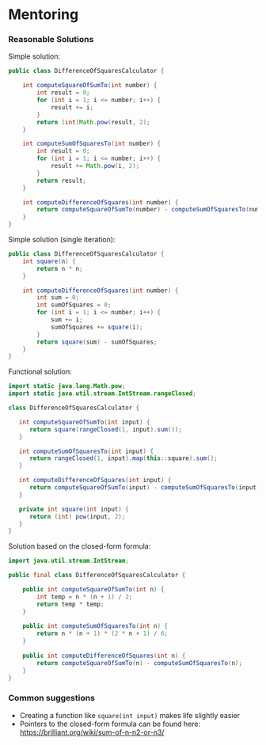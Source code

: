 # Mentoring

### Reasonable Solutions


Simple solution:

```java
public class DifferenceOfSquaresCalculator {

    int computeSquareOfSumTo(int number) {
        int result = 0;
        for (int i = 1; i <= number; i++) {
            result += i;
        }
        return (int)Math.pow(result, 2);
    }

    int computeSumOfSquaresTo(int number) {
        int result = 0;
        for (int i = 1; i <= number; i++) {
            result += Math.pow(i, 2);
        }
        return result;
    }

    int computeDifferenceOfSquares(int number) {
        return computeSquareOfSumTo(number) - computeSumOfSquaresTo(number);
    }
}
```

Simple solution (single iteration):
```java
public class DifferenceOfSquaresCalculator {
    int square(n) {
        return n * n;
    }

    int computeDifferenceOfSquares(int number) {
        int sum = 0;
        int sumOfSquares = 0;
        for (int i = 1; i <= number; i++) {
            sum += i;
            sumOfSquares += square(i);
        }
        return square(sum) - sumOfSquares;
    }
}
```

Functional solution:

```java
import static java.lang.Math.pow;
import static java.util.stream.IntStream.rangeClosed;

class DifferenceOfSquaresCalculator {

   int computeSquareOfSumTo(int input) {
      return square(rangeClosed(1, input).sum());
   }

   int computeSumOfSquaresTo(int input) {
      return rangeClosed(1, input).map(this::square).sum();
   }

   int computeDifferenceOfSquares(int input) {
      return computeSquareOfSumTo(input) - computeSumOfSquaresTo(input);
   }

   private int square(int input) {
      return (int) pow(input, 2);
   }
}
```

Solution based on the closed-form formula:

```java
import java.util.stream.IntStream;

public final class DifferenceOfSquaresCalculator {

    public int computeSquareOfSumTo(int n) {
        int temp = n * (n + 1) / 2;
        return temp * temp;
    }
    
    public int computeSumOfSquaresTo(int n) {
        return n * (n + 1) * (2 * n + 1) / 6;
    }
    
    public int computeDifferenceOfSquares(int n) {
        return computeSquareOfSumTo(n) - computeSumOfSquaresTo(n);
    }
}
```


### Common suggestions
* Creating a function like `square(int input)` makes life slightly easier
* Pointers to the closed-form formula can be found here: https://brilliant.org/wiki/sum-of-n-n2-or-n3/
